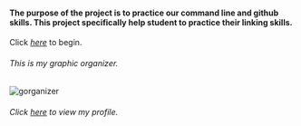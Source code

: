 #### The purpose of the project is to practice our command line and github skills. This project specifically help student to practice their linking skills.

Click [_here_](home.md) to begin.

###### This is my graphic organizer.
![gorganizer](goragnizer/organizer.png)


###### Click [_here_](https://github.com/sarahz2476/) to view my profile.